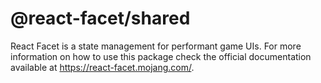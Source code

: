 # @react-facet/shared

React Facet is a state management for performant game UIs. For more information on how to use this package check the official documentation available at https://react-facet.mojang.com/.
